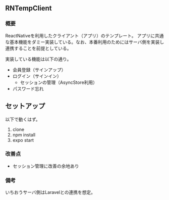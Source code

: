 ## RNTempClient

### 概要

ReactNativeを利用したクライアント（アプリ）のテンプレート。
アプリに共通な基本機能をダミー実装している。なお、本番利用のためにはサーバ側を実装し連携することを前提としている。

実装している機能は以下の通り。

* 会員登録（サインアップ）
* ログイン（サインイン）
  * セッションの管理（AsyncStore利用）
* パスワード忘れ

## セットアップ

以下で動くはず。

1. clone
1. npm install
1. expo start

### 改善点

* セッション管理に改善の余地あり

### 備考

いちおうサーバ側はLaravelとの連携を想定。